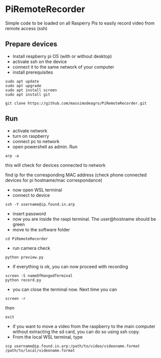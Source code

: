 # PiRemoteRecorder
Simple code to be loaded on all Rasperry Pis to easily record video from remote access (ssh)

## Prepare devices
- Install respberry pi OS (with or without desktop)
- activate ssh on the device
- connect it to the same network of your computer
- install prerequisites
```
sudo apt update
sudo apt upgrade
sudo apt install screen
sudo apt install git

git clone https://github.com/massimodeagro/PiRemoteRecorder.git
```

## Run
- activate network
- turn on raspberry
- connect pc to network
- open powershell as admin. Run
```
arp -a
```

this will check for devices connected to network

find ip for the corresponding MAC address (check phone connected devices for pi hostname/mac correspondance)

- now open WSL terminal
- connect to device
```
ssh -Y username@ip.found.in.arp
```
- insert password
- now you are inside the raspi terminal. The user@hostname should be green
- move to the software folder
```
cd PiRemoteRecorder
```

- run camera check
```
python preview.py
```

- if everything is ok, you can now proceed with recording
  
```
screen -S nameOfHangedTerminal
python record.py
```

- you can close the terminal now. Next time you can
```
screen -r
```

then

```
exit
```

- if you want to move a video from the raspberry to the main computer without extracting the sd card, you can do so using ssh copy.
- From the local WSL terminal, type

```
scp username@ip.found.in.arp:/path/to/video/videoname.format /path/to/local/videoname.format
```


